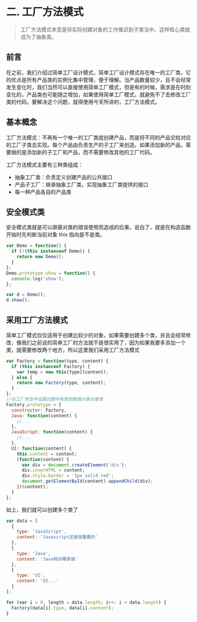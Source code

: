# 二. 工厂方法模式

> 工厂方法模式本意是将实际创建对象的工作推迟到子类当中。这样核心类就成为了抽象类。

## 前言

在之前，我们介绍过简单工厂设计模式，简单工厂设计模式存在唯一的工厂类，它的优点是所有产品类的实例化集中管理，便于理解。当产品数量较少，且不会经常发生变化时，我们当然可以直接使用简单工厂模式，但是有的时候，需求是在时刻变化的，产品类也可能随之增加，如果使用简单工厂模式，就避免不了去修改工厂类的代码。要解决这个问题，就得使用今天所讲的，工厂方法模式。

## 基本概念

工厂方法模式：不再有一个唯一的工厂类就创建产品，而是将不同的产品交给对应的工厂子类去实现。每个产品由负责生产的子工厂来创造。如果添加新的产品，需要做的是添加新的子工厂和产品，而不需要修改其他的工厂代码。

工厂方法模式主要有三种类组成：

- 抽象工厂类：负责定义创建产品的公共接口
- 产品子工厂：继承抽象工厂类，实现抽象工厂类提供的接口
- 每一种产品各自的产品类

## 安全模式类

安全模式类就是可以屏蔽对类的错误使用而造成的后果。说白了，就是在构造函数开始时先判断当前对象 this 指向是不是类。

```js
var Demo = function() {
  if (!(this instanceof Demo)) {
    return new Demo();
  }
};
Demo.prototype.show = function() {
  console.log('show');
};

var d = Demo();
d.show();
```

## 采用工厂方法模式

简单工厂模式仅仅适用于创建比较少的对象，如果需要创建多个类，并且会经常修改，像我们之前说的简单工厂的方法就不是很实用了，因为如果我要多添加一个类，就需要修改两个地方，所以这里我们采用工厂方法模式

```js
var Factory = function(type, content) {
  if (this instanceof Factory) {
    var temp = new this[type](content);
  } else {
    return new Factory(type, content);
  }
};
//在工厂原型中设置创建所有类型数据对象的基类
Factory.prototype = {
  constructor: Factory,
  Java: function(content) {
    //...
  },
  JavaScript: function(content) {
    //...
  },
  UI: function(content) {
    this.content = content;
    (function(content) {
      var div = document.createElement('div');
      div.innerHTML = content;
      div.style.border = '1px solid red';
      document.getElementById(content).appendChild(div);
    })(content);
  }
};
```

如上，我们就可以创建多个类了

```js
var data = [
  {
    type: 'JavaScript',
    content: 'Javascript还是很重要的'
  },
  {
    type: 'Java',
    content: 'Java培训哪家强'
  },
  {
    type: 'UI',
    content: 'UI...'
  }
];

for (var i = 0, length = data.length; i++; i < data.length) {
  Factory(data[i].type, data[i].content);
}
```